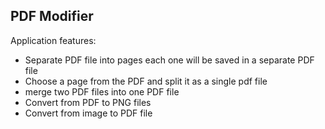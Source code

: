 ## PDF Modifier
Application features:
* Separate PDF file into pages each one will be saved in a separate PDF file
* Choose a page from the PDF and split it as a single pdf file
* merge two PDF files into one PDF file
* Convert from PDF to PNG files
* Convert from image to PDF file
